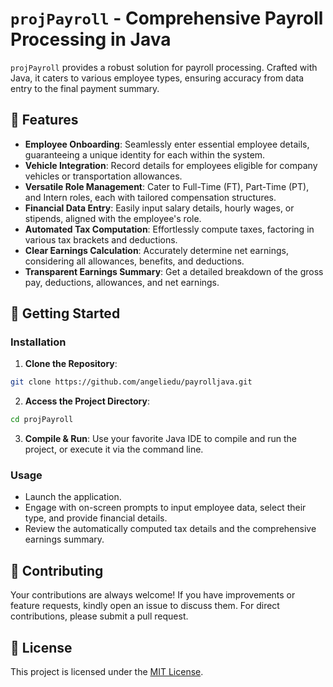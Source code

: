 
# `projPayroll` - Comprehensive Payroll Processing in Java

`projPayroll` provides a robust solution for payroll processing. Crafted with Java, it caters to various employee types, ensuring accuracy from data entry to the final payment summary.

## 🌟 Features

- **Employee Onboarding**: Seamlessly enter essential employee details, guaranteeing a unique identity for each within the system.
- **Vehicle Integration**: Record details for employees eligible for company vehicles or transportation allowances.
- **Versatile Role Management**: Cater to Full-Time (FT), Part-Time (PT), and Intern roles, each with tailored compensation structures.
- **Financial Data Entry**: Easily input salary details, hourly wages, or stipends, aligned with the employee's role.
- **Automated Tax Computation**: Effortlessly compute taxes, factoring in various tax brackets and deductions.
- **Clear Earnings Calculation**: Accurately determine net earnings, considering all allowances, benefits, and deductions.
- **Transparent Earnings Summary**: Get a detailed breakdown of the gross pay, deductions, allowances, and net earnings.

## 🚀 Getting Started

### Installation

1. **Clone the Repository**:
```bash
git clone https://github.com/angeliedu/payrolljava.git
```

2. **Access the Project Directory**:
```bash
cd projPayroll
```

3. **Compile & Run**:
Use your favorite Java IDE to compile and run the project, or execute it via the command line.

### Usage

- Launch the application.
- Engage with on-screen prompts to input employee data, select their type, and provide financial details.
- Review the automatically computed tax details and the comprehensive earnings summary.

## 🤝 Contributing

Your contributions are always welcome! If you have improvements or feature requests, kindly open an issue to discuss them. For direct contributions, please submit a pull request.

## 📜 License

This project is licensed under the [MIT License](https://choosealicense.com/licenses/mit/).
